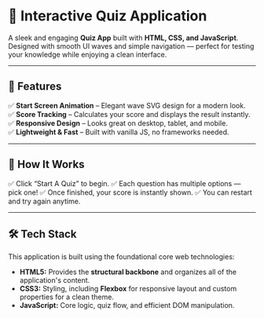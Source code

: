 # 🧠 Interactive Quiz Application  

A sleek and engaging **Quiz App** built with **HTML, CSS, and JavaScript**.  
Designed with smooth UI waves and simple navigation — perfect for testing your knowledge while enjoying a clean interface.

---

## 🌟 Features  

✅ **Start Screen Animation** – Elegant wave SVG design for a modern look.  
✅ **Score Tracking** – Calculates your score and displays the result instantly.  
✅ **Responsive Design** – Looks great on desktop, tablet, and mobile.  
✅ **Lightweight & Fast** – Built with vanilla JS, no frameworks needed.  

---

## 🧠 How It Works

✅ Click “Start A Quiz” to begin.
✅ Each question has multiple options — pick one!
✅ Once finished, your score is instantly shown.
✅ You can restart and try again anytime.

---

## 🛠️ Tech Stack

This application is built using the foundational core web technologies:

* **HTML5:** Provides the **structural backbone** and organizes all of the application's content.
* **CSS3:** Styling, including **Flexbox** for responsive layout and custom properties for a clean theme.
* **JavaScript:** Core logic, quiz flow, and efficient DOM manipulation.


